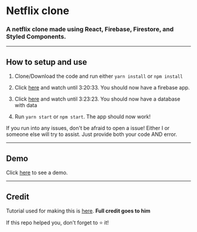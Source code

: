 # Netflix clone

### A netflix clone made using React, Firebase, Firestore, and Styled Components.

---

## How to setup and use

1. Clone/Download the code and run either `yarn install` or `npm install`

2. Click [here](https://youtu.be/x_EEwGe-a9o?t=11559) and watch until 3:20:33. You should now have a firebase app.

3. Click [here](https://youtu.be/x_EEwGe-a9o?t=12047) and watch until 3:23:23. You should now have a database with data

4. Run `yarn start` or `npm start`. The app should now work!

If you run into any issues, don't be afraid to open a issue! Either I or someone else will try to assist. Just provide both your code AND error.

---

## Demo

Click [here](https://thumbsnap.com/i/7vQZK5Ny.mp4) to see a demo.

---

## Credit

Tutorial used for making this is [here](https://www.youtube.com/watch?v=x_EEwGe-a9o&feature=youtu.be). **Full credit goes to him**

If this repo helped you, don't forget to ⭐ it!
